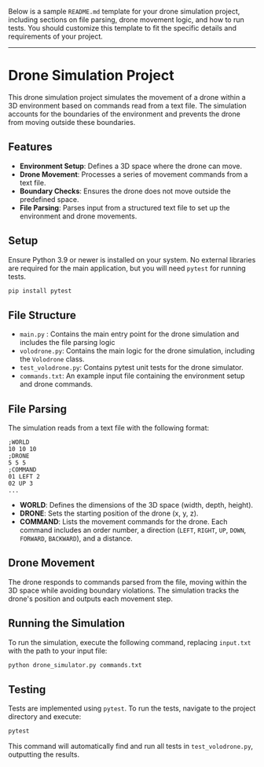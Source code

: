 Below is a sample `README.md` template for your drone simulation project, including sections on file parsing, drone movement logic, and how to run tests. You should customize this template to fit the specific details and requirements of your project.

---

# Drone Simulation Project

This drone simulation project simulates the movement of a drone within a 3D environment based on commands read from a text file. The simulation accounts for the boundaries of the environment and prevents the drone from moving outside these boundaries.

## Features

- **Environment Setup**: Defines a 3D space where the drone can move.
- **Drone Movement**: Processes a series of movement commands from a text file.
- **Boundary Checks**: Ensures the drone does not move outside the predefined space.
- **File Parsing**: Parses input from a structured text file to set up the environment and drone movements.

## Setup

Ensure Python 3.9 or newer is installed on your system. No external libraries are required for the main application, but you will need `pytest` for running tests.

```bash
pip install pytest
```

## File Structure

- `main.py` : Contains the main entry point for the drone simulation and includes the file parsing logic
- `volodrone.py`: Contains the main logic for the drone simulation, including the `Volodrone` class.
- `test_volodrone.py`: Contains pytest unit tests for the drone simulator.
- `commands.txt`: An example input file containing the environment setup and drone commands.

## File Parsing

The simulation reads from a text file with the following format:

```
;WORLD
10 10 10
;DRONE
5 5 5
;COMMAND
01 LEFT 2
02 UP 3
...
```

- **WORLD**: Defines the dimensions of the 3D space (width, depth, height).
- **DRONE**: Sets the starting position of the drone (x, y, z).
- **COMMAND**: Lists the movement commands for the drone. Each command includes an order number, a direction (`LEFT`, `RIGHT`, `UP`, `DOWN`, `FORWARD`, `BACKWARD`), and a distance.

## Drone Movement

The drone responds to commands parsed from the file, moving within the 3D space while avoiding boundary violations. The simulation tracks the drone's position and outputs each movement step.

## Running the Simulation

To run the simulation, execute the following command, replacing `input.txt` with the path to your input file:

```bash
python drone_simulator.py commands.txt
```

## Testing

Tests are implemented using `pytest`. To run the tests, navigate to the project directory and execute:

```bash
pytest
```

This command will automatically find and run all tests in `test_volodrone.py`, outputting the results.

